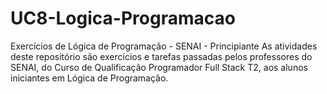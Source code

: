 # UC8-Logica-Programacao
Exercícios de Lógica de Programação - SENAI - Principiante 
As atividades deste repositório são exercícios e tarefas passadas pelos professores do SENAI, do Curso de Qualificação Programador Full Stack T2, aos alunos iniciantes em Lógica de Programação.
